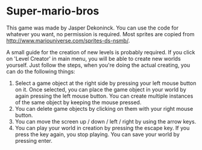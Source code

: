 # Super-mario-bros

This game was made by Jasper Dekoninck.
You can use the code for whatever you want, no permission is required.
Most sprites are copied from http://www.mariouniverse.com/sprites-ds-nsmb/.
          
A small guide for the creation of new levels is probably required.
If you click on 'Level Creator' in main menu, you will be able to create new worlds yourself.
Just follow the steps, when you're doing the actual creating, you can do the following things:
1. Select a game object at the right side by pressing your left mouse button on it.
     Once selected, you can place the game object in your world by again pressing the left mouse button.
     You can create multiple instances of the same object by keeping the mouse pressed.
2. You can delete game objects by clicking on them with your right mouse button.
3. You can move the screen up / down / left / right by using the arrow keys.
4. You can play your world in creation by pressing the escape key.
     If you press the key again, you stop playing.
You can save your world by pressing enter.
